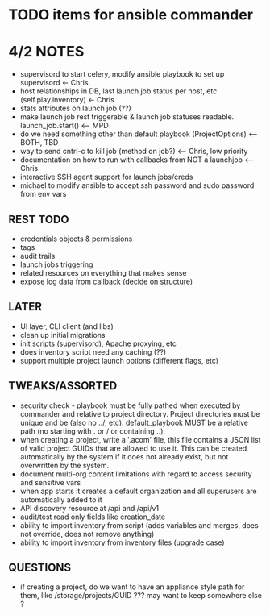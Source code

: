 TODO items for ansible commander
================================

4/2 NOTES
=========
* supervisord to start celery, modify ansible playbook to set up supervisord <- Chris
* host relationships in DB, last launch job status per host, etc (self.play.inventory) <- Chris
* stats attributes on launch job (??)
* make launch job rest triggerable & launch job statuses readable.  launch_job.start() <-- MPD
* do we need something other than default playbook (ProjectOptions) <-- BOTH, TBD
* way to send cntrl-c to kill job (method on job?) <-- Chris, low priority
* documentation on how to run with callbacks from NOT a launchjob <-- Chris
* interactive SSH agent support for launch jobs/creds
* michael to modify ansible to accept ssh password and sudo password from env vars

REST TODO
---------
* credentials objects & permissions
* tags
* audit trails
* launch jobs triggering
* related resources on everything that makes sense
* expose log data from callback (decide on structure)

LATER
-----

* UI layer, CLI client (and libs)
* clean up initial migrations
* init scripts (supervisord), Apache proxying, etc
* does inventory script need any caching (??)
* support multiple project launch options (different flags, etc)


TWEAKS/ASSORTED
---------------

* security check - playbook must be fully pathed when executed by commander and relative to project
directory.  Project directories must be unique and be (also no ../, etc).  default_playbook MUST be a relative path (no starting with . or / or containing ..).
* when creating a project, write a '.acom' file, this file contains a JSON list of valid project GUIDs that are allowed to use it.  This can be created automatically by the system if it does not already exist, but not overwritten by the system.
* document multi-org content limitations with regard to access security and sensitive vars
* when app starts it creates a default organization and all superusers are automatically added to it
* API discovery resource at /api and /api/v1
* audit/test read only fields like creation_date
* ability to import inventory from script (adds variables and merges, does not override, does not remove anything)
* ability to import inventory from inventory files (upgrade case)

QUESTIONS
---------

* if creating a project, do we want to have an appliance style path for them, like
  /storage/projects/GUID ??? may want to keep somewhere else ?

